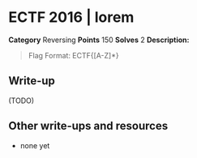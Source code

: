 # ECTF 2016 | lorem

**Category** Reversing
**Points** 150
**Solves** 2
**Description:**
> Flag Format: ECTF{[A-Z]*}

## Write-up

(TODO)

## Other write-ups and resources

* none yet